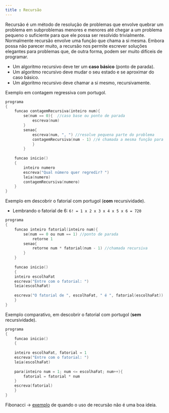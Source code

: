 ```yaml
---
title : Recursão
---
```


Recursão é um método de resolução de problemas que envolve quebrar um problema em subproblemas menores e menores até chegar a um problema pequeno o suficiente para que ele possa ser resolvido trivialmente. Normalmente recursão envolve uma função que chama a si mesma. Embora possa não parecer muito, a recursão nos permite escrever soluções elegantes para problemas que, de outra forma, podem ser muito difíceis de programar.

- Um algoritmo recursivo deve ter um **caso básico** (ponto de parada).
- Um algoritmo recursivo deve mudar o seu estado e se aproximar do caso básico.
- Um algoritmo recursivo deve chamar a si mesmo, recursivamente.

Exemplo em contagem regressiva com portugol.

```c
programa
{
	funcao contagemRecursiva(inteiro num){
		se(num == 0){  //caso base ou ponto de parada
			escreva(num)
		}
		senao{
			escreva(num, ", ") //resolve pequena parte do problema
			contagemRecursiva(num - 1) //é chamada a mesma função para resolver o problema (agora diminuído)
			}
		}
	
	funcao inicio()
	{
		inteiro numero
		escreva("Qual número quer regredir? ")
		leia(numero)
		contagemRecursiva(numero)
	}
}
```

Exemplo em descobrir o fatorial com portugol (**com** recursividade).
- Lembrando o fatorial de 6:  `6! = 1 x 2 x 3 x 4 x 5 x 6 = 720`

```c
programa
{
	funcao inteiro fatorial(inteiro num){
		se(num == 0 ou num == 1) //ponto de parada
			retorne 1
		senao{
			retorne num * fatorial(num - 1) //chamada recursiva
		}
	}
	
	funcao inicio()
	{	
	inteiro escolhaFat
	escreva("Entre com o fatorial: ")
	leia(escolhaFat)
	
	escreva("O fatorial de ", escolhaFat, " é ", fatorial(escolhaFat)) 
	}
}
```

Exemplo comparativo, em descobrir o fatorial com portugol (**sem** recursividade).

```c
programa
{
	funcao inicio()
	{
	
	inteiro escolhaFat, fatorial = 1
	escreva("Entre com o fatorial: ")
	leia(escolhaFat)
	
	para(inteiro num = 1; num <= escolhaFat; num++){
		fatorial = fatorial * num
	}
	escreva(fatorial)
	}
}
```

Fibonacci -> [exemplo](https://www.youtube.com/watch?v=Nxx7WqIDGCI&list=PLqJK4Oyr5WSgsSi26lXEm-SOnZkhkUO7k&index=4) de quando o uso de recursão não é uma boa ideia.